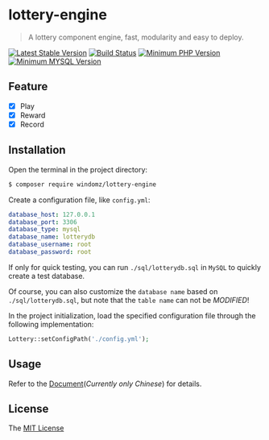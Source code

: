 # lottery-engine

> A lottery component engine, fast, modularity and easy to deploy.

[![Latest Stable Version](https://img.shields.io/packagist/v/windomz/lottery-engine.svg?style=flat-square)](https://packagist.org/packages/windomz/lottery-engine)
[![Build Status](https://img.shields.io/travis/WindomZ/lottery-engine/master.svg?style=flat-square)](https://travis-ci.org/WindomZ/lottery-engine)
[![Minimum PHP Version](https://img.shields.io/badge/php-%3E%3D%207.0-8892BF.svg?style=flat-square)](https://php.net/)
[![Minimum MYSQL Version](https://img.shields.io/badge/mysql-%3E%3D%205.6-4479a1.svg?style=flat-square)](https://www.mysql.com/)

## Feature

- [x] Play
- [x] Reward
- [x] Record

## Installation

Open the terminal in the project directory:
```bash
$ composer require windomz/lottery-engine
```

Create a configuration file, like `config.yml`:
```yaml
database_host: 127.0.0.1
database_port: 3306
database_type: mysql
database_name: lotterydb
database_username: root
database_password: root
```

If only for quick testing, 
you can run `./sql/lotterydb.sql` in `MySQL` to quickly create a test database.

Of course, you can also customize the `database name` based on `./sql/lotterydb.sql`, 
but note that the `table name` can not be _MODIFIED_!

In the project initialization, 
load the specified configuration file through the following implementation:
```php
Lottery::setConfigPath('./config.yml');
```

## Usage

Refer to the [Document](https://windomz.github.io/lottery-engine)(_Currently only Chinese_) for details.

## License

The [MIT License](https://github.com/WindomZ/lottery-engine/blob/master/LICENSE)
